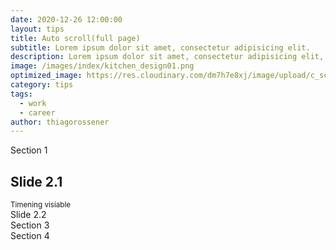 ```yaml
---
date: 2020-12-26 12:00:00
layout: tips
title: Auto scroll(full page)
subtitle: Lorem ipsum dolor sit amet, consectetur adipisicing elit.
description: Lorem ipsum dolor sit amet, consectetur adipisicing elit, sed do eiusmod tempor incididunt ut labore et dolore magna aliqua.
image: /images/index/kitchen_design01.png
optimized_image: https://res.cloudinary.com/dm7h7e8xj/image/upload/c_scale,w_380/v1559825288/theme17_nlndhx.jpg
category: tips
tags:
  - work
  - career
author: thiagorossener
---
```

<head>
  <script src="https://code.jquery.com/jquery-3.5.1.min.js" integrity="sha256-9/aliU8dGd2tb6OSsuzixeV4y/faTqgFtohetphbbj0=" crossorigin="anonymous"></script>
  <style>

    .section {
      color : white;
  text-align:center;
  font-size: 3em;
 }
 .s0{
   background-image: url('./45.png');
   background-size: cover;
 }

 /* 네비게이션 버튼 색깔 변경하기 */
 #fp-nav ul li a span{
   background-color: #fff;
 }

 .s01 sub{
   display: none;
 }
  </style>
</head>
<body>
  <div id="fullpage">
    <div class="section s0">Section 1
    </div>
    <div class="section s01">
      <div class="slide" data-anchor="slide1">
        <h2>Slide 2.1</h2>
        <sub>Timening visiable</sub>
      </div>
      <div class="slide" data-anchor="slide2">Slide 2.2</div>
    </div>
    <div class="section s02">Section 3</div>
    <div class="section s03">Section 4</div>
</div>


<script>
  new fullpage('#fullpage', {
  sectionsColor: ['yellow', 'orange', '#C0C0C0', '#ADD8E6'],
  navigation: true,
  navigationTooltips:['home', 'about','contact','xtras'],
  scrollingSpeed: 800,
  onLeave: function(origin, destincation, direction){
    console.log('onleave', origin.index, destincation.index);
    if(origin.index == 1){
      $('.s01 sub').hide();
    }
  },
  afterLoad: function(origin, destincation, direction){
    console.log('afterLoad')
    if(destincation.index == 1){
      $('.s01 sub').show();
    }
  }
});
  
</script>
</body>

